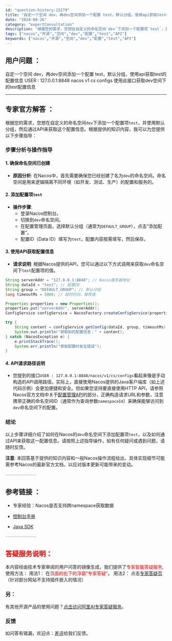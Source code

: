```yaml
---
id: "question-history-15279"
title: "自定一个空间 dev，再dev空间添加一个配置 test，默认分组，使用api获取test的配置信息 US"
date: "2024-09-26"
category: "expertConsultation"
description: "根据您的需求，您想在自定义的命名空间`dev`下添加一个配置项`test`，并使用默认分组，然后通过API来获取这个配置信息。根据提供的知识内容，我可以为您提供以下步骤指导：### 步骤分析与操作指导#### 1. 确保命名空间已创建- **原因分析**: 在Nacos中，首先需要确保您已经创建了名"
tags: ["nacos","开源","空间","dev","配置","test","API"]
keywords: ["nacos","开源","空间","dev","配置","test","API"]
---
```


## 用户问题 ： 
 自定一个空间 dev，再dev空间添加一个配置 test，默认分组，使用api获取test的配置信息 USER : 127.0.0.1:8848 nacos v1 cs configs 使用此接口获取dev空间下的test配置信息  

---------------
## 专家官方解答 ：

根据您的需求，您想在自定义的命名空间`dev`下添加一个配置项`test`，并使用默认分组，然后通过API来获取这个配置信息。根据提供的知识内容，我可以为您提供以下步骤指导：

### 步骤分析与操作指导

#### 1. 确保命名空间已创建
- **原因分析**: 在Nacos中，首先需要确保您已经创建了名为`dev`的命名空间。命名空间是用来逻辑隔离不同环境（如开发、测试、生产）的配置和服务的。
  
#### 2. 添加配置项`test`
- **操作步骤**:
  - 登录Nacos控制台。
  - 切换到`dev`命名空间。
  - 在配置管理页面，选择默认分组（通常为`DEFAULT_GROUP`），点击“添加配置”。
  - 配置ID（Data ID）填写为`test`，配置内容按需填写，然后保存。

#### 3. 使用API获取配置信息
- **请求说明**: 根据Nacos提供的API，您可以通过以下方式调用来获取`dev`命名空间下`test`配置项的值。

```java
String serverAddr = "127.0.0.1:8848"; // Nacos服务器地址
String dataId = "test"; // 配置ID
String group = "DEFAULT_GROUP"; // 默认分组
long timeoutMs = 5000; // 超时时间，推荐值

Properties properties = new Properties();
properties.put("serverAddr", serverAddr);
ConfigService configService = NacosFactory.createConfigService(properties);

try {
    String content = configService.getConfig(dataId, group, timeoutMs);
    System.out.println("获取到的配置信息：" + content);
} catch (NacosException e) {
    e.printStackTrace();
    System.err.println("获取配置时发生错误");
}
```

#### 4. API请求路径说明
- 您提到的接口`USER : 127.0.0.1:8848/nacos/v1/cs/configs`看起来像是手动构造的API调用路径。实际上，直接使用Nacos提供的Java客户端库（如上述代码示例）会更加便捷和安全。但如果您坚持要直接使用HTTP API，请参照Nacos官方文档中关于[配置管理API](https://nacos.io/zh-cn/docs/open-api.html)的部分，正确构造请求URL和参数，注意携带正确的命名空间ID（通常作为查询参数`namespaceId`）来确保能够访问到`dev`命名空间下的配置。

### 结论
以上步骤详细介绍了如何在Nacos的`dev`命名空间下添加配置项`test`，以及如何通过API来获取这一配置信息。请按照上述指导操作，如有任何疑问或遇到问题，请随时反馈。

**注意**: 本回答基于提供的知识内容和一般Nacos操作流程给出，具体实现细节可能需参考Nacos的最新官方文档，以应对版本更新可能带来的变动。


<font color="#949494">---------------</font> 


## 参考链接 ：

* 专家经验：Nacos是否支持跨namespace获取数据 
 
 * [控制台手册](https://nacos.io/docs/latest/guide/admin/console-guide)
 
 * [Java SDK](https://nacos.io/docs/latest/guide/user/sdk)


 <font color="#949494">---------------</font> 
 


## <font color="#FF0000">答疑服务说明：</font> 

本内容经由技术专家审阅的用户问答的镜像生成，我们提供了<font color="#FF0000">专家智能答疑服务</font>,使用方法：
用法1： 在<font color="#FF0000">页面的右下的浮窗”专家答疑“</font>。
用法2： 点击[专家答疑页](https://answer.opensource.alibaba.com/docs/intro)（针对部分网站不支持插件嵌入的情况）
### 另：


有其他开源产品的使用问题？[点击访问阿里AI专家答疑服务](https://answer.opensource.alibaba.com/docs/intro)。
### 反馈
如问答有错漏，欢迎点：[差评](https://ai.nacos.io/user/feedbackByEnhancerGradePOJOID?enhancerGradePOJOId=15299)给我们反馈。
